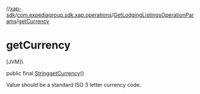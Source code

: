 //[xap-sdk](../../../index.md)/[com.expediagroup.sdk.xap.operations](../index.md)/[GetLodgingListingsOperationParams](index.md)/[getCurrency](get-currency.md)

# getCurrency

[JVM]\

public final [String](https://docs.oracle.com/javase/8/docs/api/java/lang/String.html)[getCurrency](get-currency.md)()

Value should be a standard ISO 3 letter currency code.
